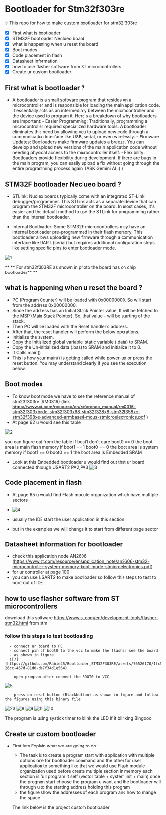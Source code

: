 # Bootloader for Stm32f303re

💡 This repo for how to make custom bootloader for stm32f303re

- [x] First what is bootloader
- [x] STM32F bootloader Neclueo board
- [x] what is happening when u reset the board
- [x] Boot modes
- [x] Code placement in flash
- [x] Datasheet information
- [x] how to use flasher software from ST microcontrollers
- [x] Create ur custom bootloader

## First what is bootloader ?

- A bootloader is a small software program that resides on a microcontroller and is responsible for loading the main application code. It essentially acts as an intermediary between the microcontroller and the device used to program it.
  Here's a breakdown of why bootloaders are important: - Easier Programming: Traditionally, programming a microcontroller required specialized hardware tools. A bootloader eliminates this need by allowing you to upload new code through a communication interface like USB, serial, or even wirelessly. - Firmware Updates: Bootloaders make firmware updates a breeze. You can develop and upload new versions of the main application code without needing physical access to the microcontroller itself. - Flexibility: Bootloaders provide flexibility during development. If there are bugs in the main program, you can easily upload a fix without going through the entire programming process again.
  (ASK Gemini AI :) )

## STM32F bootloader Neclueo board ?

- STLink: Nucleo boards typically come with an integrated ST-Link debugger/programmer. This STLink acts as a separate device that can program the STM32F microcontroller on the board. In most cases, it's easier and the default method to use the STLink for programming rather than the internal bootloader.

- Internal Bootloader: Some STM32F microcontrollers may have an internal bootloader pre-programmed in their flash memory. This bootloader allows uploading new firmware through a communication interface like UART (serial) but requires additional configuration steps like setting specific pins to enter bootloader mode.

![1](https://github.com/Rabie45/Bootloader_STM32F303RE/assets/76526170/d2cb15fe-9b27-4266-98c4-ca65f96a2851)

\*\* ** For stm32f303RE as shown in photo the board has on chip bootloader** \*\*

## what is happening when u reset the board ?

- PC (Program Counter) will be loaded with 0x00000000. So will start from the address 0x00000000.
- Since the address has an Initial Stack Pointer value, It will be fetched to the MSP (Main Stack Pointer). So, that value - will be starting of the stack.
- Then PC will be loaded with the Reset handler’s address.
- After that, the reset handler will perform the below operations.
- Initialize the system.
- Copy the Initialized global variable, static variable (.data) to SRAM.
- Copy the Un-initialized data (.bss) to SRAM and initialize it to 0.
- It Calls main().
- This is how your main() is getting called while power-up or press the reset button. You may understand clearly if you see the execution below.

## Boot modes

- To know boot mode we have to see the reference manual of stm23f303re (RM0316) (link https://www.st.com/resource/en/reference_manual/rm0316-stm32f303xbcde-stm32f303x68-stm32f328x8-stm32f358xc-stm32f398xe-advanced-armbased-mcus-stmicroelectronics.pdf )
- At page 62 u would see this table

![2](https://github.com/Rabie45/Bootloader_STM32F303RE/assets/76526170/d19503bc-05c8-4003-86bf-626f335991ab)

you can figure out from the table
if boot1 don't care boot0 == 0 the boot area is main flash memory
if boot1 == 1 boot0 == 0 the boot area is system memory
if boot1 == 0 boot0 == 1 the boot area is Embedded SRAM

- Look at this Embedded bootloader u would find out that ur board connected through USART2 PA2,PA3
  ![3](https://github.com/Rabie45/Bootloader_STM32F303RE/assets/76526170/3de06120-ec85-4ca0-8705-129d115c2c38)

## Code placement in flash

- At page 65 u would find Flash module organization which have multiple sectors
- ![4](https://github.com/Rabie45/Bootloader_STM32F303RE/assets/76526170/fc490712-8110-4c02-90d3-3c174caffeea)

- usually the IDE start the user application in this section

- but in the examples we will change it to start from different page sector

## Datasheet information for bootloader

- check this application node AN2606 (https://www.st.com/resource/en/application_note/an2606-stm32-microcontroller-system-memory-boot-mode-stmicroelectronics.pdf)
- for ur controller at page 100
- you can use USART2 to make bootloader so follow this steps to test to boot out of IDE

## how to use flasher software from ST microcontrollers

download this software https://www.st.com/en/development-tools/flasher-stm32.html from stm

### follow this steps to test bootloading

      - connect ur board to PC
      - connect pin of boot0 to the vcc to make the flasher see the board
      - as shown in figure
      ![7](https://github.com/Rabie45/Bootloader_STM32F303RE/assets/76526170/1fc5fa8e-26cc-467d-81d0-da7f34d1e564)

      - open program after connect the BOOT0 to VCC
     
![5](https://github.com/Rabie45/Bootloader_STM32F303RE/assets/76526170/e36a7712-8bf6-4d11-a6a8-ac2d3d193401)

      - press on reset button (Blackbutton) as shown in figure and follow the figures using this binary file

![23](https://github.com/Rabie45/Bootloader_STM32F303RE/assets/76526170/7a2716fd-82c9-411c-8852-df2eba535446)
![8](https://github.com/Rabie45/Bootloader_STM32F303RE/assets/76526170/1c56a108-cb49-42b1-9129-257be971670e)
![9](https://github.com/Rabie45/Bootloader_STM32F303RE/assets/76526170/db7a9e77-959f-4ff4-b12e-0fec7750f8bf)
![11](https://github.com/Rabie45/Bootloader_STM32F303RE/assets/76526170/d1645b88-897a-4d7b-a82d-309db4f19650)
![10](https://github.com/Rabie45/Bootloader_STM32F303RE/assets/76526170/622ff9d3-542d-4452-b228-df2113f0fad1)

The program is using systick timer to blink the LED if it blinking Bingooo

## Create ur custom bootloader

- First lets Explain what we are going to do :

  - The task is to create a program start with application with multiple options one for bootloader command and the other for user application to something like that we would use Flash module organization used before create multiple section in memory each section is full program it self (vector table + system init + main) once the program start choose the program u want and the bootloader will through u to the starting address holding this program
  - the figure show the addresses of each program and how to mange the space

  The link below is the project custom bootloader
